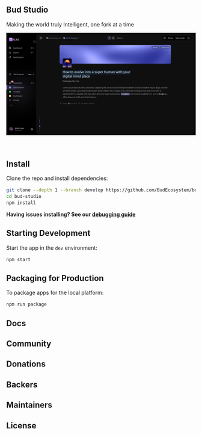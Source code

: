 ## Bud Studio

<p>
Making the world truly Intelligent, one fork at a time
</p>

![Screenshot](assets/screenshot.png)

<br>


## Install

Clone the repo and install dependencies:

```bash
git clone --depth 1 --branch develop https://github.com/BudEcosystem/bud-studio.git bud-studio
cd bud-studio
npm install
```

**Having issues installing? See our [debugging guide](https://github.com/electron-react-boilerplate/electron-react-boilerplate/issues/400)**

## Starting Development

Start the app in the `dev` environment:

```bash
npm start
```

## Packaging for Production

To package apps for the local platform:

```bash
npm run package
```

## Docs



## Community



## Donations



## Backers


## Maintainers



## License


